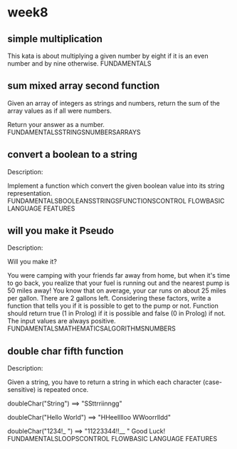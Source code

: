 # week8
## simple multiplication

This kata is about multiplying a given number by eight if it is an even number and by nine otherwise.
FUNDAMENTALS



## sum mixed array second function

Given an array of integers as strings and numbers, return the sum of the array values as if all were numbers.

Return your answer as a number.
FUNDAMENTALSSTRINGSNUMBERSARRAYS

## convert a boolean to a string

Description:

Implement a function which convert the given boolean value into its string representation.
FUNDAMENTALSBOOLEANSSTRINGSFUNCTIONSCONTROL FLOWBASIC LANGUAGE FEATURES


## will you make it Pseudo

Description:

Will you make it?

You were camping with your friends far away from home, but when it's time to go back, you realize that your fuel is running out and the nearest pump is 50 miles away! You know that on average, your car runs on about 25 miles per gallon. There are 2 gallons left. Considering these factors, write a function that tells you if it is possible to get to the pump or not. Function should return true (1 in Prolog) if it is possible and false (0 in Prolog) if not. The input values are always positive.
FUNDAMENTALSMATHEMATICSALGORITHMSNUMBERS


## double char fifth function

Description:

Given a string, you have to return a string in which each character (case-sensitive) is repeated once.

doubleChar("String") ==> "SSttrriinngg"

doubleChar("Hello World") ==> "HHeelllloo  WWoorrlldd"

doubleChar("1234!_ ") ==> "11223344!!__  "
Good Luck!
FUNDAMENTALSLOOPSCONTROL FLOWBASIC LANGUAGE FEATURES